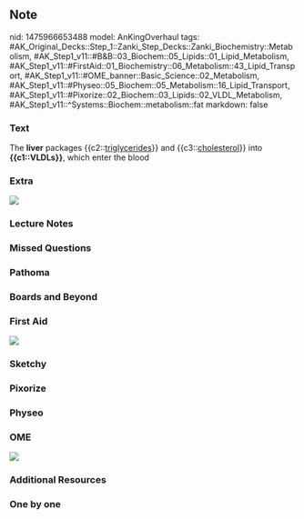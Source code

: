 ## Note
nid: 1475966653488
model: AnKingOverhaul
tags: #AK_Original_Decks::Step_1::Zanki_Step_Decks::Zanki_Biochemistry::Metabolism, #AK_Step1_v11::#B&B::03_Biochem::05_Lipids::01_Lipid_Metabolism, #AK_Step1_v11::#FirstAid::01_Biochemistry::06_Metabolism::43_Lipid_Transport, #AK_Step1_v11::#OME_banner::Basic_Science::02_Metabolism, #AK_Step1_v11::#Physeo::05_Biochem::05_Metabolism::16_Lipid_Transport, #AK_Step1_v11::#Pixorize::02_Biochem::03_Lipids::02_VLDL_Metabolism, #AK_Step1_v11::^Systems::Biochem::metabolism::fat
markdown: false

### Text
<div>
  The <b>liver</b> packages {{c2::<u>triglycerides</u>}} and
  {{c3::<u>cholesterol</u>}} into <b>{{c1::VLDLs}}</b>, which enter
  the blood
</div>

### Extra
<img src="paste-423543904928075.jpg">

### Lecture Notes


### Missed Questions


### Pathoma


### Boards and Beyond


### First Aid
<img src="tmpkMpd4d.png">

### Sketchy


### Pixorize


### Physeo


### OME
<div class="ome-widget">
  <a href=
  "https://onlinemeded.org/spa/metabolism?ref=anki"><img src=
  "_OME_AnkiFlashcards_Topic_6.png"></a>
</div>

### Additional Resources


### One by one

